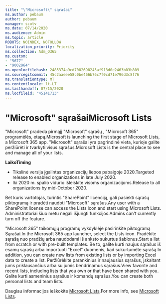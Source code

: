 ```yaml
---
title: "\"Microsoft\" sąrašai"
ms.author: pebaum
author: pebaum
manager: scotv
ms.date: 07/14/2020
ms.audience: Admin
ms.topic: article
ROBOTS: NOINDEX, NOFOLLOW
localization_priority: Priority
ms.collection: Adm_O365
ms.custom:
- "5677"
- "9002964"
ms.openlocfilehash: 2485374a9cd7082698245af913d0e2463b03b809
ms.sourcegitcommit: 45c2aaeee58c0be466b76c7f0cd71e796d3c8f76
ms.translationtype: MT
ms.contentlocale: lt-LT
ms.lasthandoff: 07/15/2020
ms.locfileid: "45141713"
---
```

# <a name="microsoft-lists"></a><span data-ttu-id="a636d-102">"Microsoft" sąrašai</span><span class="sxs-lookup"><span data-stu-id="a636d-102">Microsoft Lists</span></span>

<span data-ttu-id="a636d-103">"Microsoft" pradeda pirmąjį "Microsoft" sąrašų , "Microsoft 365" programėlės, etapą.</span><span class="sxs-lookup"><span data-stu-id="a636d-103">Microsoft is launching the first stage of Microsoft Lists, a Microsoft 365 app.</span></span> <span data-ttu-id="a636d-104">"Microsoft" sąrašai yra pagrindinė vieta, kurioje galite peržiūrėti ir tvarkyti visus sąrašus.</span><span class="sxs-lookup"><span data-stu-id="a636d-104">Microsoft Lists is the central place to see and manage all of your lists.</span></span>  
  
<span data-ttu-id="a636d-105">**Laiko**</span><span class="sxs-lookup"><span data-stu-id="a636d-105">**Timing**</span></span>  

- <span data-ttu-id="a636d-106">Tikslinė versija įgalintas organizacijų liepos pabaigoje 2020.</span><span class="sxs-lookup"><span data-stu-id="a636d-106">Targeted release to enabled organizations in late July 2020.</span></span>
- <span data-ttu-id="a636d-107">Iki 2020 m. spalio vidurio išleiskite visoms organizacijoms.</span><span class="sxs-lookup"><span data-stu-id="a636d-107">Release to all organizations by mid-October 2020.</span></span>

<span data-ttu-id="a636d-108">Bet kuris vartotojas, turintis "SharePoint" licenciją, gali pasiekti sąrašų piktogramą ir pradėti naudoti "Microsoft" sąrašus.</span><span class="sxs-lookup"><span data-stu-id="a636d-108">Any user with a SharePoint license can access the Lists icon and start using Microsoft Lists.</span></span> <span data-ttu-id="a636d-109">Administratoriai šiuo metu negali išjungti funkcijos.</span><span class="sxs-lookup"><span data-stu-id="a636d-109">Admins can't currently turn off the feature.</span></span>
 
<span data-ttu-id="a636d-110">"Microsoft 365" taikomųjų programų vykdyklėje pasirinkite piktogramą Sąrašai.</span><span class="sxs-lookup"><span data-stu-id="a636d-110">In the Microsoft 365 app launcher, select the Lists icon.</span></span> <span data-ttu-id="a636d-111">Pradėkite sąrašą nuo pradžių arba naudodami iš anksto sukurtus šablonus.</span><span class="sxs-lookup"><span data-stu-id="a636d-111">Start a list from scratch or with pre-built templates.</span></span> <span data-ttu-id="a636d-112">Be to, galite kurti naujus sąrašus iš esamų sąrašų arba importuoti "Excel" duomenis, kad sukurtumėte sąrašą.</span><span class="sxs-lookup"><span data-stu-id="a636d-112">In addition, you can create new lists from existing lists or by importing Excel data to create a list.</span></span> <span data-ttu-id="a636d-113">Peržiūrėkite parankinius ir naujausius sąrašus, įskaitant jums priklausančius arba su jumis bendrinamus sąrašus.</span><span class="sxs-lookup"><span data-stu-id="a636d-113">View favorite and recent lists, including lists that you own or that have been shared with you.</span></span> <span data-ttu-id="a636d-114">Galite kurti asmeninius sąrašus ir komandų sąrašus.</span><span class="sxs-lookup"><span data-stu-id="a636d-114">You can create both personal lists and team lists.</span></span>  

<span data-ttu-id="a636d-115">Daugiau informacijos ieškokite [Microsoft Lists](https://aka.ms/microsoftlists).</span><span class="sxs-lookup"><span data-stu-id="a636d-115">For more info, see [Microsoft Lists](https://aka.ms/microsoftlists).</span></span>